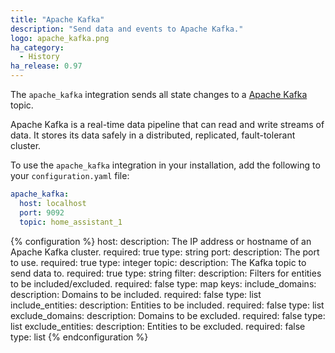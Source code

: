 ```yaml
---
title: "Apache Kafka"
description: "Send data and events to Apache Kafka."
logo: apache_kafka.png
ha_category:
  - History
ha_release: 0.97
---
```


The `apache_kafka` integration sends all state changes to a
[Apache Kafka](https://kafka.apache.org/) topic.

Apache Kafka is a real-time data pipeline that can read and write streams of data. It
stores its data safely in a distributed, replicated, fault-tolerant cluster.

To use the `apache_kafka` integration in your installation, add the following to your
`configuration.yaml` file:

```yaml
apache_kafka:
  host: localhost
  port: 9092
  topic: home_assistant_1
```

{% configuration %}
host:
  description: The IP address or hostname of an Apache Kafka cluster.
  required: true
  type: string
port:
  description: The port to use.
  required: true
  type: integer
topic:
  description: The Kafka topic to send data to.
  required: true
  type: string
filter:
  description: Filters for entities to be included/excluded.
  required: false
  type: map
  keys:
    include_domains:
      description: Domains to be included.
      required: false
      type: list
    include_entities:
      description: Entities to be included.
      required: false
      type: list
    exclude_domains:
      description: Domains to be excluded.
      required: false
      type: list
    exclude_entities:
      description: Entities to be excluded.
      required: false
      type: list
{% endconfiguration %}
